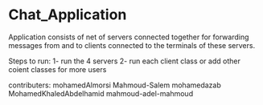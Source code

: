 # Chat_Application
 
Application consists of net of servers connected together for forwarding messages from and to clients connected to the terminals of these servers.

Steps to run:
1- run the 4 servers 
2- run each client class or add other coient classes for more users 

contributers:
mohamedAlmorsi Mahmoud-Salem mohamedazab MohamedKhaledAbdelhamid mahmoud-adel-mahmoud

